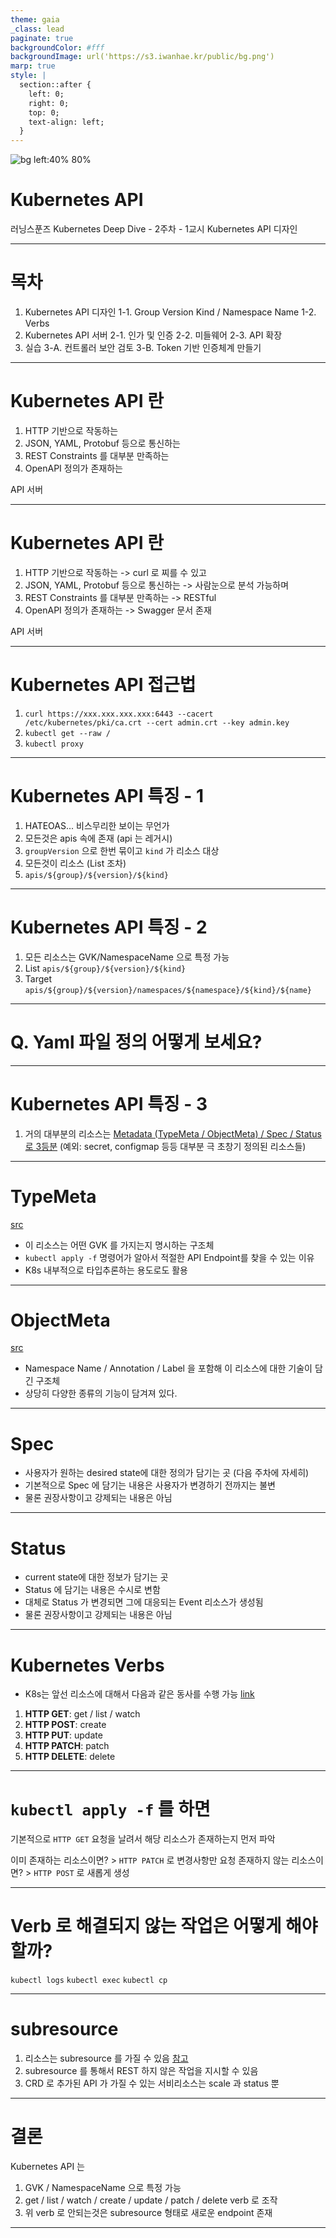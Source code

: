 ```yaml
---
theme: gaia
_class: lead
paginate: true
backgroundColor: #fff
backgroundImage: url('https://s3.iwanhae.kr/public/bg.png')
marp: true
style: |
  section::after {
    left: 0;
    right: 0;
    top: 0;
    text-align: left;
  }
---
```


![bg left:40% 80%](https://raw.githubusercontent.com/kubernetes/kubernetes/master/logo/logo.svg)

# **Kubernetes API**

러닝스푼즈
Kubernetes Deep Dive - 2주차 - 1교시
Kubernetes API 디자인

---

# 목차

1. Kubernetes API 디자인
   1-1. Group Version Kind / Namespace Name
   1-2. Verbs
2. Kubernetes API 서버
   2-1. 인가 및 인증
   2-2. 미들웨어
   2-3. API 확장
3. 실습
   3-A. 컨트롤러 보안 검토
   3-B. Token 기반 인증체계 만들기

---

# Kubernetes API 란

1. HTTP 기반으로 작동하는
2. JSON, YAML, Protobuf 등으로 통신하는
3. REST Constraints 를 대부분 만족하는
4. OpenAPI 정의가 존재하는

API 서버

---

# Kubernetes API 란

1. HTTP 기반으로 작동하는 -> curl 로 찌를 수 있고
2. JSON, YAML, Protobuf 등으로 통신하는 -> 사람눈으로 분석 가능하며
3. REST Constraints 를 대부분 만족하는 -> RESTful
4. OpenAPI 정의가 존재하는 -> Swagger 문서 존재

API 서버

---

# Kubernetes API 접근법

1. `curl https://xxx.xxx.xxx.xxx:6443 --cacert /etc/kubernetes/pki/ca.crt --cert admin.crt --key admin.key`
2. `kubectl get --raw /`
3. `kubectl proxy`

---

# Kubernetes API 특징 - 1

1. HATEOAS... 비스무리한 보이는 무언가
2. 모든것은 apis 속에 존재 (api 는 레거시)
3. `groupVersion` 으로 한번 묶이고 `kind` 가 리소스 대상
4. 모든것이 리소스 (List 조차)
5. `apis/${group}/${version}/${kind}`

---

# Kubernetes API 특징 - 2

1. 모든 리소스는 GVK/NamespaceName 으로 특정 가능
1. List
   `apis/${group}/${version}/${kind}`
1. Target
   `apis/${group}/${version}/namespaces/${namespace}/${kind}/${name}`

---

# Q. Yaml 파일 정의 어떻게 보세요?

---

# Kubernetes API 특징 - 3

1. 거의 대부분의 리소스는 [Metadata (TypeMeta / ObjectMeta) / Spec / Status 로 3등분](https://github.com/kubernetes/community/blob/master/contributors/devel/sig-architecture/api-conventions.md#spec-and-status)
   (예외: secret, configmap 등등 대부분 극 초창기 정의된 리소스들)

---

# TypeMeta

[src](https://github.com/kubernetes/kubernetes/blob/master/staging/src/k8s.io/apimachinery/pkg/apis/meta/v1/types.go#L37-L57)

- 이 리소스는 어떤 GVK 를 가지는지 명시하는 구조체
- `kubectl apply -f` 명령어가 알아서 적절한 API Endpoint를 찾을 수 있는 이유
- K8s 내부적으로 타입추론하는 용도로도 활용

---

# ObjectMeta

[src](https://github.com/kubernetes/kubernetes/blob/master/staging/src/k8s.io/apimachinery/pkg/apis/meta/v1/types.go#L109-L272)

- Namespace Name / Annotation / Label 을 포함해 이 리소스에 대한 기술이 담긴 구조체
- 상당히 다양한 종류의 기능이 담겨져 있다.

---

# Spec

- 사용자가 원하는 desired state에 대한 정의가 담기는 곳 (다음 주차에 자세히)
- 기본적으로 Spec 에 담기는 내용은 사용자가 변경하기 전까지는 불변
- 물론 권장사항이고 강제되는 내용은 아님

---

# Status

- current state에 대한 정보가 담기는 곳
- Status 에 담기는 내용은 수시로 변함
- 대체로 Status 가 변경되면 그에 대응되는 Event 리소스가 생성됨
- 물론 권장사항이고 강제되는 내용은 아님

---

# Kubernetes Verbs

- K8s는 앞선 리소스에 대해서 다음과 같은 동사를 수행 가능 [link](https://kubernetes.io/docs/reference/access-authn-authz/authorization/#determine-the-request-verb)

1. **HTTP GET**: get / list / watch
2. **HTTP POST**: create
3. **HTTP PUT**: update
4. **HTTP PATCH**: patch
5. **HTTP DELETE**: delete

---

# `kubectl apply -f` 를 하면

기본적으로 `HTTP GET` 요청을 날려서 해당 리소스가 존재하는지 먼저 파악

이미 존재하는 리소스이면? > `HTTP PATCH` 로 변경사항만 요청
존재하지 않는 리소스이면? > `HTTP POST` 로 새롭게 생성

---

# Verb 로 해결되지 않는 작업은 어떻게 해야할까?

`kubectl logs`
`kubectl exec`
`kubectl cp`

---

# subresource

1. 리소스는 subresource 를 가질 수 있음 [참고](https://s3.iwanhae.kr/public/k8s/index.html)
2. subresource 를 통해서 REST 하지 않은 작업을 지시할 수 있음
3. CRD 로 추가된 API 가 가질 수 있는 서비리소스는 scale 과 status 뿐

---

# 결론

Kubernetes API 는

1. GVK / NamespaceName 으로 특정 가능
2. get / list / watch / create / update / patch / delete verb 로 조작
3. 위 verb 로 안되는것은 subresource 형태로 새로운 endpoint 존재

---
